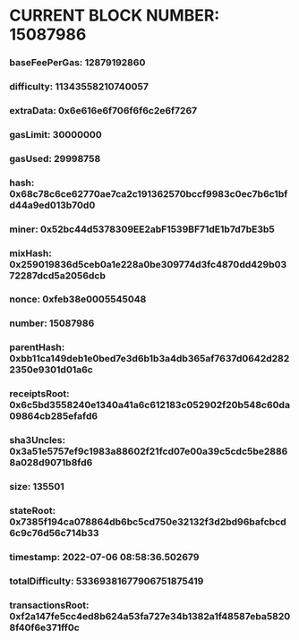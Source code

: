 # CURRENT BLOCK NUMBER: 15087986

### baseFeePerGas: 12879192860
### difficulty: 11343558210740057
### extraData: 0x6e616e6f706f6f6c2e6f7267
### gasLimit: 30000000
### gasUsed: 29998758
### hash: 0x68c78c6ce62770ae7ca2c191362570bccf9983c0ec7b6c1bfd44a9ed013b70d0
### miner: 0x52bc44d5378309EE2abF1539BF71dE1b7d7bE3b5
### mixHash: 0x259019836d5ceb0a1e228a0be309774d3fc4870dd429b0372287dcd5a2056dcb
### nonce: 0xfeb38e0005545048
### number: 15087986
### parentHash: 0xbb11ca149deb1e0bed7e3d6b1b3a4db365af7637d0642d2822350e9301d01a6c
### receiptsRoot: 0x6c5bd3558240e1340a41a6c612183c052902f20b548c60da09864cb285efafd6
### sha3Uncles: 0x3a51e5757ef9c1983a88602f21fcd07e00a39c5cdc5be28868a028d9071b8fd6
### size: 135501
### stateRoot: 0x7385f194ca078864db6bc5cd750e32132f3d2bd96bafcbcd6c9c76d56c714b33
### timestamp: 2022-07-06 08:58:36.502679
### totalDifficulty: 53369381677906751875419
### transactionsRoot: 0xf2a147fe5cc4ed8b624a53fa727e34b1382a1f48587eba58208f40f6e371ff0c
